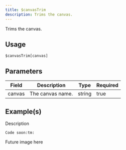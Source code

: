 ```yaml
---
title: $canvasTrim
description: Trims the canvas.
---
```


Trims the canvas.
## Usage
```
$canvasTrim[canvas]
```

## Parameters
| Field | Description | Type | Required |
| --- | --- | --- | --- |
| canvas | The canvas name. | string | true |

## Example(s)
<!-- TODO -->
Description
```
Code soon:tm:
```
Future image here
